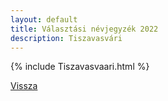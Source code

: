 ```yaml
---
layout: default
title: Választási névjegyzék 2022
description: Tiszavasvári
---
```


{% include Tiszavasvaari.html %}

[Vissza](./)